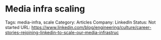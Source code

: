 # Media infra scaling

Tags: media-infra, scale
Category: Articles
Company: LinkedIn
Status: Not started
URL: https://www.linkedin.com/blog/engineering/culture/career-stories-rejoining-linkedin-to-scale-our-media-infrastruc